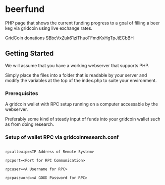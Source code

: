 # beerfund
PHP page that shows the current funding progress to a goal of filling a beer keg via gridcoin using live exchange rates.

GridCoin donations SBbcVxZuk61ziThuoTFmdKxHgTpJtECbBH

## Getting Started

We will assume that you have a working webserver that supports PHP.

Simply place the files into a folder that is readable by your server and modify the variables at the top of the index.php to suite your environment.

### Prerequisites

A gridcoin wallet with RPC setup running on a computer accessable by the webserver.

Preferably some kind of steady input of funds into your gridcoin wallet such as from doing research.
 
### Setup of wallet RPC via gridcoinresearch.conf

```server=1

rpcallowip=<IP Address of Remote System>
 
rpcport=<Port for RPC Communication>
 
rpcuser=<A Username for RPC>
 
rpcpassword=<A GOOD Password for RPC>
